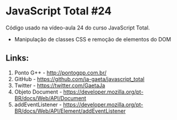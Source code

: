# JavaScript Total #24

Código usado na vídeo-aula 24 do curso JavaScript Total.

- Manipulação de classes CSS e remoção de elementos do DOM

## Links:

1. Ponto G++ - http://pontogpp.com.br/
2. GitHub - https://github.com/ja-gaeta/javascript_total
3. Twitter - https://twitter.com/GaetaJa
4. Objeto Document - https://developer.mozilla.org/pt-BR/docs/Web/API/Document
5. addEventListener - https://developer.mozilla.org/pt-BR/docs/Web/API/Element/addEventListener
